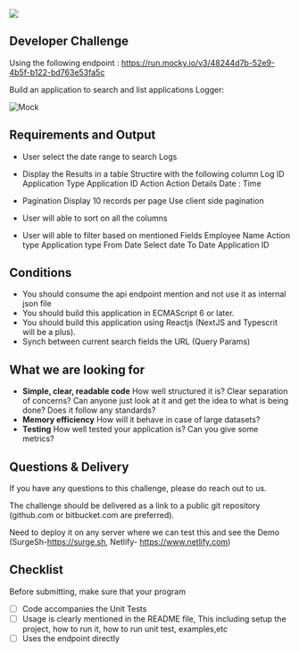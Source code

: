 ![](https://media-exp1.licdn.com/dms/image/C561BAQGgMamiRkXXKg/company-background_10000/0/1642167173910?e=1644004800&v=beta&t=Xz9zywsE04M7o79mlxfdOBO67BpV3JpVRHXKGGT877s)
## Developer Challenge

Using the following endpoint : https://run.mocky.io/v3/48244d7b-52e9-4b5f-b122-bd763e53fa5c 

Build an application to search and list applications Logger:

![Mock](https://i.ibb.co/DMhqYjw/Screen-Shot-2022-02-04-at-12-15-45-AM.png)

## Requirements and Output

- User select the date range to search Logs
- Display the Results in a table Structire with the following column
      Log ID
      Application Type
      Application ID
      Action
      Action Details
      Date : Time
- Pagination
      Display 10 records per page
      Use client side pagination
      
- User will able to sort on all the columns
- User will able to filter based on mentioned Fields
      Employee Name
      Action type 
      Application type 
      From Date
      Select date
      To Date
      Application ID 

## Conditions
- You should consume the api endpoint mention and not use it as internal json file
- You should build this application in ECMAScript 6 or later.
- You should build this application using Reactjs (NextJS and Typescrit will be a plus).
- Synch between current search fields the URL (Query Params)

## What we are looking for

- **Simple, clear, readable code** How well structured it is? Clear separation of concerns? Can anyone just look at it and get the idea to
what is being done? Does it follow any standards?
- **Memory efficiency** How will it behave in case of large datasets?
- **Testing** How well tested your application is? Can you give some metrics?


## Questions & Delivery

If you have any questions to this challenge, please do reach out to us.

The challenge should be delivered as a link to a public git repository (github.com or bitbucket.com are preferred).

Need to deploy it on any server where we can test this and see the Demo (SurgeSh-https://surge.sh, Netlify- https://www.netlify.com)

## Checklist

Before submitting, make sure that your program

- [ ] Code accompanies the Unit Tests
- [ ] Usage is clearly mentioned in the README file, This including setup the project, how to run it, how to run unit test, examples,etc
- [ ] Uses the endpoint directly
